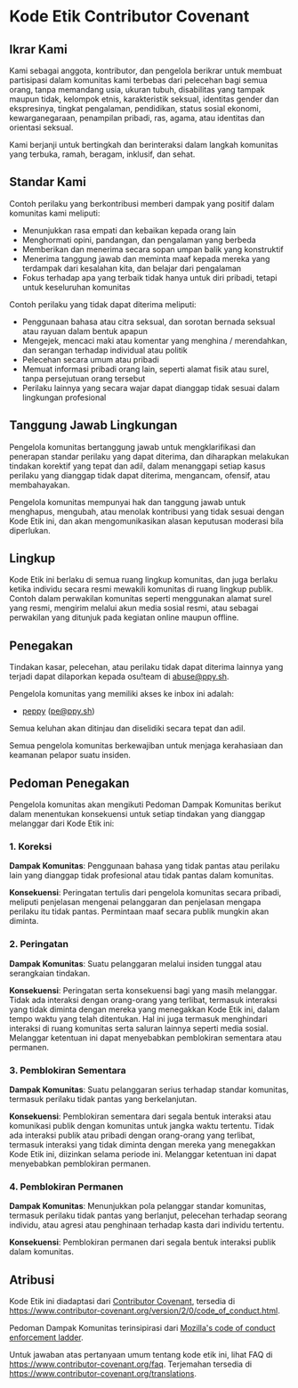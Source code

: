 # Kode Etik Contributor Covenant

## Ikrar Kami

Kami sebagai anggota, kontributor, dan pengelola berikrar untuk membuat partisipasi dalam komunitas kami terbebas dari pelecehan bagi semua orang, tanpa memandang usia, ukuran tubuh, disabilitas yang tampak maupun tidak, kelompok etnis, karakteristik seksual, identitas gender dan ekspresinya, tingkat pengalaman, pendidikan, status sosial ekonomi, kewarganegaraan, penampilan pribadi, ras, agama, atau identitas dan orientasi seksual.

Kami berjanji untuk bertingkah dan berinteraksi dalam langkah komunitas yang terbuka, ramah, beragam, inklusif, dan sehat.

## Standar Kami

Contoh perilaku yang berkontribusi memberi dampak yang positif dalam komunitas kami meliputi:

- Menunjukkan rasa empati dan kebaikan kepada orang lain
- Menghormati opini, pandangan, dan pengalaman yang berbeda
- Memberikan dan menerima secara sopan umpan balik yang konstruktif
- Menerima tanggung jawab dan meminta maaf kepada mereka yang terdampak dari kesalahan kita, dan belajar dari pengalaman
- Fokus terhadap apa yang terbaik tidak hanya untuk diri pribadi, tetapi untuk keseluruhan komunitas

Contoh perilaku yang tidak dapat diterima meliputi:

- Penggunaan bahasa atau citra seksual, dan sorotan bernada seksual atau rayuan dalam bentuk apapun
- Mengejek, mencaci maki atau komentar yang menghina / merendahkan, dan serangan terhadap individual atau politik
- Pelecehan secara umum atau pribadi
- Memuat informasi pribadi orang lain, seperti alamat fisik atau surel, tanpa persejutuan orang tersebut
- Perilaku lainnya yang secara wajar dapat dianggap tidak sesuai dalam lingkungan profesional

## Tanggung Jawab Lingkungan

Pengelola komunitas bertanggung jawab untuk mengklarifikasi dan penerapan standar perilaku yang dapat diterima, dan diharapkan melakukan tindakan korektif yang tepat dan adil, dalam menanggapi setiap kasus perilaku yang dianggap tidak dapat diterima, mengancam, ofensif, atau membahayakan.

Pengelola komunitas mempunyai hak dan tanggung jawab untuk menghapus, mengubah, atau menolak kontribusi yang tidak sesuai dengan Kode Etik ini, dan akan mengomunikasikan alasan keputusan moderasi bila diperlukan.

## Lingkup

Kode Etik ini berlaku di semua ruang lingkup komunitas, dan juga berlaku ketika individu secara resmi mewakili komunitas di ruang lingkup publik. Contoh dalam perwakilan komunitas seperti menggunakan alamat surel yang resmi, mengirim melalui akun media sosial resmi, atau sebagai perwakilan yang ditunjuk pada kegiatan online maupun offline.

## Penegakan

Tindakan kasar, pelecehan, atau perilaku tidak dapat diterima lainnya yang terjadi dapat dilaporkan kepada osu!team di [abuse@ppy.sh](mailto:abuse@ppy.sh).

Pengelola komunitas yang memiliki akses ke inbox ini adalah:

- [peppy](https://osu.ppy.sh/users/2) ([pe@ppy.sh](mailto:pe@ppy.sh))

Semua keluhan akan ditinjau dan diselidiki secara tepat dan adil.

Semua pengelola komunitas berkewajiban untuk menjaga kerahasiaan dan keamanan pelapor suatu insiden.

## Pedoman Penegakan

Pengelola komunitas akan mengikuti Pedoman Dampak Komunitas berikut dalam menentukan konsekuensi untuk setiap tindakan yang dianggap melanggar dari Kode Etik ini:

### 1. Koreksi

**Dampak Komunitas**: Penggunaan bahasa yang tidak pantas atau perilaku lain yang dianggap tidak profesional atau tidak pantas dalam komunitas.

**Konsekuensi**: Peringatan tertulis dari pengelola komunitas secara pribadi, meliputi penjelasan mengenai pelanggaran dan penjelasan mengapa perilaku itu tidak pantas. Permintaan maaf secara publik mungkin akan diminta.

### 2. Peringatan

**Dampak Komunitas**: Suatu pelanggaran melalui insiden tunggal atau serangkaian tindakan.

**Konsekuensi**: Peringatan serta konsekuensi bagi yang masih melanggar. Tidak ada interaksi dengan orang-orang yang terlibat, termasuk interaksi yang  tidak diminta dengan mereka yang menegakkan Kode Etik ini, dalam tempo waktu yang telah ditentukan. Hal ini juga termasuk menghindari interaksi di ruang komunitas serta saluran lainnya seperti media sosial. Melanggar ketentuan ini dapat menyebabkan pemblokiran sementara atau permanen.

### 3. Pemblokiran Sementara

**Dampak Komunitas**: Suatu pelanggaran serius terhadap standar komunitas, termasuk perilaku tidak pantas yang berkelanjutan.

**Konsekuensi**: Pemblokiran sementara dari segala bentuk interaksi atau komunikasi publik dengan komunitas untuk jangka waktu tertentu. Tidak ada interaksi publik atau pribadi dengan orang-orang yang terlibat, termasuk interaksi yang tidak diminta dengan mereka yang menegakkan Kode Etik ini, diizinkan selama periode ini. Melanggar ketentuan ini dapat menyebabkan pemblokiran permanen.

### 4. Pemblokiran Permanen

**Dampak Komunitas**: Menunjukkan pola pelanggar standar komunitas, termasuk perilaku tidak pantas yang berlanjut, pelecehan terhadap seorang individu, atau agresi atau penghinaan terhadap kasta dari individu tertentu.

**Konsekuensi**: Pemblokiran permanen dari segala bentuk interaksi publik dalam komunitas.

## Atribusi

Kode Etik ini diadaptasi dari [Contributor Covenant](https://www.contributor-covenant.org), tersedia di <https://www.contributor-covenant.org/version/2/0/code_of_conduct.html>.

Pedoman Dampak Komunitas terinsipirasi dari [Mozilla's code of conduct enforcement ladder](https://github.com/mozilla/diversity).

Untuk jawaban atas pertanyaan umum tentang kode etik ini, lihat FAQ di <https://www.contributor-covenant.org/faq>. Terjemahan tersedia di <https://www.contributor-covenant.org/translations>.
